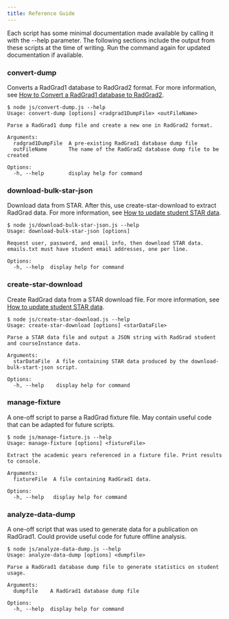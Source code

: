 ```yaml
---
title: Reference Guide
---
```


Each script has some minimal documentation made available by calling it with the --help parameter. The following sections include the output from these scripts at the time of writing. Run the command again for updated documentation if available.


### convert-dump

Converts a RadGrad1 database to RadGrad2 format. For more information, see [How to Convert a RadGrad1 database to RadGrad2](./howto/convert-data).

```
$ node js/convert-dump.js --help
Usage: convert-dump [options] <radgrad1DumpFile> <outFileName>

Parse a RadGrad1 dump file and create a new one in RadGrad2 format.

Arguments:
  radgrad1DumpFile  A pre-existing RadGrad1 database dump file
  outFileName       The name of the RadGrad2 database dump file to be created

Options:
  -h, --help        display help for command
```

### download-bulk-star-json

Download data from STAR.  After this, use create-star-download to extract RadGrad data. For more information, see [How to update student STAR data](./howto/update-student-star-data).

```
$ node js/download-bulk-star-json.js --help
Usage: download-bulk-star-json [options]

Request user, password, and email info, then download STAR data. emails.txt must have student email addresses, one per line.

Options:
  -h, --help  display help for command
```

### create-star-download

Create RadGrad data from a STAR download file. For more information, see [How to update student STAR data](./howto/update-student-star-data).

```
$ node js/create-star-download.js --help
Usage: create-star-download [options] <starDataFile>

Parse a STAR data file and output a JSON string with RadGrad student and courseInstance data.

Arguments:
  starDataFile  A file containing STAR data produced by the download-bulk-start-json script.

Options:
  -h, --help    display help for command
```

### manage-fixture

A one-off script to parse a RadGrad fixture file. May contain useful code that can be adapted for future scripts.

```
$ node js/manage-fixture.js --help
Usage: manage-fixture [options] <fixtureFile>

Extract the academic years referenced in a fixture file. Print results to console.

Arguments:
  fixtureFile  A file containing RadGrad1 data.

Options:
  -h, --help   display help for command
```
### analyze-data-dump

A one-off script that was used to generate data for a publication on RadGrad1.  Could provide useful code for future offline analysis.

```
$ node js/analyze-data-dump.js --help
Usage: analyze-data-dump [options] <dumpfile>

Parse a RadGrad1 database dump file to generate statistics on student usage.

Arguments:
  dumpfile    A RadGrad1 database dump file

Options:
  -h, --help  display help for command
```





